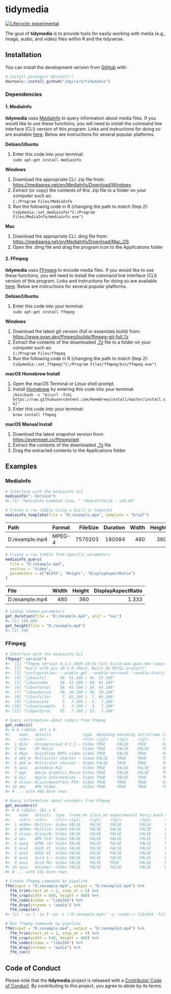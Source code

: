 
<!-- README.md is generated from README.Rmd. Please edit that file -->

# tidymedia

<!-- badges: start -->

[![Lifecycle:
experimental](https://img.shields.io/badge/lifecycle-experimental-orange.svg)](https://www.tidyverse.org/lifecycle/#experimental)
<!-- badges: end -->

The goal of **tidymedia** is to provide tools for easily working with
media (e.g., image, audio, and video) files within R and the tidyverse.

## Installation

You can install the development version from
[GitHub](https://github.com/) with:

``` r
# install.packages("devtools")
devtools::install_github("jmgirard/tidymedia")
```

### Dependencies

#### 1. MediaInfo

**tidymedia** uses [MediaInfo](https://mediaarea.net/en/MediaInfo) to
query information about media files. If you would like to use these
functions, you will need to install the command line interface (CLI)
version of this program. Links and instructions for doing so are
available [here](https://mediaarea.net/en/MediaInfo/Download). Below are
instructions for several popular platforms.

**Debian/Ubuntu**

1.  Enter this code into your
    terminal:<br />`sudo apt-get install mediainfo`

**Windows**

1.  Download the appropriate CLI .zip file
    from:<br /><https://mediaarea.net/en/MediaInfo/Download/Windows>
2.  Extract (or copy) the contents of this .zip file to a folder on your
    computer such as:<br />`C:/Program Files/MediaInfo`
3.  Run the following code in R (changing the path to match Step
    2):<br />
    `tidymedia::set_mediainfo("C:/Program Files/MediaInfo/mediainfo.exe")`

**Mac**

1.  Download the appropriate CLI .dmg file
    from:<br /><https://mediaarea.net/en/MediaInfo/Download/Mac_OS>
2.  Open the .dmg file and drag the program icon to the Applications
    folder

#### 2. FFmpeg

**tidymedia** uses [FFmpeg](https://ffmpeg.org/) to encode media files.
If you would like to use these functions, you will need to install the
command line interface (CLI) version of this program. Links and
instructions for doing so are available
[here](https://ffmpeg.org/download.html). Below are instructions for
several popular platforms.

**Debian/Ubuntu**

1.  Enter this code into your
    terminal:<br />`sudo apt-get install ffmpeg`

**Windows**

1.  Download the latest git version (full or essentials build)
    from:<br /> <https://www.gyan.dev/ffmpeg/builds/ffmpeg-git-full.7z>
2.  Extract the contents of the downloaded [.7z](https://www.7-zip.org/)
    file to a folder on your computer such
    as:<br />`C:/Program Files/ffmpeg`
3.  Run the following code in R (changing the path to match Step
    2):<br />`tidymedia::set_ffmpeg("C:/Program Files/ffmpeg/bin/ffmpeg.exe")`

**macOS Homebrew Install**

1.  Open the macOS Terminal or Linux shell prompt.
2.  Install [Homebrew](https://brew.sh/) by entering this code into your
    terminal:<br />`/bin/bash -c "$(curl -fsSL https://raw.githubusercontent.com/Homebrew/install/master/install.sh)"`
3.  Enter this code into your terminal:<br />`brew install ffmpeg`

**macOS Manual Install**

1.  Download the latest snapshot version
    from:<br /><https://evermeet.cx/ffmpeg/get>
2.  Extract the contents of the downloaded [.7z](https://www.7-zip.org/)
    file
3.  Drag the extracted contents to the Applications folder

## Examples

### MediaInfo

``` r
# Interface with the mediainfo CLI
mediainfo("--Version")
#> [1] "MediaInfo Command line, " "MediaInfoLib - v20.08"
```

``` r
# Create a row tibble using a built-in template
mediainfo_template(file = "D:/example.mp4", template = "brief")
```

| Path           | Format | FileSize | Duration | Width | Height | FrameRate | VideoBitRate | Channels | SamplingRate | AudioBitRate |
|:---------------|:-------|---------:|---------:|------:|-------:|----------:|-------------:|---------:|-------------:|-------------:|
| D:/example.mp4 | MPEG-4 |  7570203 |   180084 |   480 |    360 |        30 |       199653 |        2 |        44100 |       128007 |

``` r
# Create a row tibble from specific parameters
mediainfo_query(
  file = "D:/example.mp4", 
  section = "Video", 
  parameters = c("Width", "Height", "DisplayAspectRatio")
)
```

| File           | Width | Height | DisplayAspectRatio |
|:---------------|------:|-------:|-------------------:|
| D:/example.mp4 |   480 |    360 |              1.333 |

``` r
# Lookup common parameters
get_duration(file = "D:/example.mp4", unit = "sec")
#> [1] 180.084
get_height(file = "D:/example.mp4")
#> [1] 360
```

### FFmpeg

``` r
# Interface with the mediainfo CLI
ffmpeg("-version")
#>  [1] "ffmpeg version 4.3.1-2020-10-01-full_build-www.gyan.dev Copyright (c) 2000-2020 the FFmpeg developers"                                                                                                                                                                                                                                                                                                                                                                                                                                                                                                                                                                                                                                                                                                                                                                                                                                                                                                                                                                                                                                                                                                                                                                                 
#>  [2] "built with gcc 10.2.0 (Rev3, Built by MSYS2 project)"                                                                                                                                                                                                                                                                                                                                                                                                                                                                                                                                                                                                                                                                                                                                                                                                                                                                                                                                                                                                                                                                                                                                                                                                                                  
#>  [3] "configuration: --enable-gpl --enable-version3 --enable-static --disable-w32threads --disable-autodetect --enable-fontconfig --enable-iconv --enable-gnutls --enable-libxml2 --enable-gmp --enable-lzma --enable-libsnappy --enable-zlib --enable-libsrt --enable-libssh --enable-libzmq --enable-avisynth --enable-libbluray --enable-libcaca --enable-sdl2 --enable-libdav1d --enable-libzvbi --enable-librav1e --enable-libwebp --enable-libx264 --enable-libx265 --enable-libxvid --enable-libaom --enable-libopenjpeg --enable-libvpx --enable-libass --enable-frei0r --enable-libfreetype --enable-libfribidi --enable-libvidstab --enable-libvmaf --enable-libzimg --enable-amf --enable-cuda-llvm --enable-cuvid --enable-ffnvcodec --enable-nvdec --enable-nvenc --enable-d3d11va --enable-dxva2 --enable-libmfx --enable-libcdio --enable-libgme --enable-libmodplug --enable-libopenmpt --enable-libopencore-amrwb --enable-libmp3lame --enable-libshine --enable-libtheora --enable-libtwolame --enable-libvo-amrwbenc --enable-libilbc --enable-libgsm --enable-libopencore-amrnb --enable-libopus --enable-libspeex --enable-libvorbis --enable-ladspa --enable-libbs2b --enable-libflite --enable-libmysofa --enable-librubberband --enable-libsoxr --enable-chromaprint"
#>  [4] "libavutil      56. 51.100 / 56. 51.100"                                                                                                                                                                                                                                                                                                                                                                                                                                                                                                                                                                                                                                                                                                                                                                                                                                                                                                                                                                                                                                                                                                                                                                                                                                                
#>  [5] "libavcodec     58. 91.100 / 58. 91.100"                                                                                                                                                                                                                                                                                                                                                                                                                                                                                                                                                                                                                                                                                                                                                                                                                                                                                                                                                                                                                                                                                                                                                                                                                                                
#>  [6] "libavformat    58. 45.100 / 58. 45.100"                                                                                                                                                                                                                                                                                                                                                                                                                                                                                                                                                                                                                                                                                                                                                                                                                                                                                                                                                                                                                                                                                                                                                                                                                                                
#>  [7] "libavdevice    58. 10.100 / 58. 10.100"                                                                                                                                                                                                                                                                                                                                                                                                                                                                                                                                                                                                                                                                                                                                                                                                                                                                                                                                                                                                                                                                                                                                                                                                                                                
#>  [8] "libavfilter     7. 85.100 /  7. 85.100"                                                                                                                                                                                                                                                                                                                                                                                                                                                                                                                                                                                                                                                                                                                                                                                                                                                                                                                                                                                                                                                                                                                                                                                                                                                
#>  [9] "libswscale      5.  7.100 /  5.  7.100"                                                                                                                                                                                                                                                                                                                                                                                                                                                                                                                                                                                                                                                                                                                                                                                                                                                                                                                                                                                                                                                                                                                                                                                                                                                
#> [10] "libswresample   3.  7.100 /  3.  7.100"                                                                                                                                                                                                                                                                                                                                                                                                                                                                                                                                                                                                                                                                                                                                                                                                                                                                                                                                                                                                                                                                                                                                                                                                                                                
#> [11] "libpostproc    55.  7.100 / 55.  7.100"
```

``` r
# Query information about codecs from FFmpeg
get_codecs()
#> # A tibble: 472 x 8
#>    name   details              type  decoding encoding intraframe lossy lossless
#>    <chr>  <chr>                <fct> <lgl>    <lgl>    <lgl>      <lgl> <lgl>   
#>  1 012v   Uncompressed 4:2:2 ~ Video TRUE     FALSE    TRUE       FALSE TRUE    
#>  2 4xm    4X Movie             Video TRUE     FALSE    FALSE      TRUE  FALSE   
#>  3 8bps   QuickTime 8BPS video Video TRUE     FALSE    TRUE       FALSE TRUE    
#>  4 a64_m~ Multicolor charset ~ Video FALSE    TRUE     TRUE       TRUE  FALSE   
#>  5 a64_m~ Multicolor charset ~ Video FALSE    TRUE     TRUE       TRUE  FALSE   
#>  6 aasc   Autodesk RLE         Video TRUE     FALSE    FALSE      FALSE TRUE    
#>  7 agm    Amuse Graphics Movie Video TRUE     FALSE    FALSE      TRUE  FALSE   
#>  8 aic    Apple Intermediate ~ Video TRUE     FALSE    TRUE       TRUE  FALSE   
#>  9 alias~ Alias/Wavefront PIX~ Video TRUE     TRUE     TRUE       FALSE TRUE    
#> 10 amv    AMV Video            Video TRUE     TRUE     TRUE       TRUE  FALSE   
#> # ... with 462 more rows
```

``` r
# Query information about encoders from FFmpeg
get_encoders()
#> # A tibble: 191 x 8
#>    name   details  type  frame_mt slice_mt experimental horiz_band direct_render
#>    <chr>  <chr>    <fct> <lgl>    <lgl>    <lgl>        <lgl>      <lgl>        
#>  1 a64mu~ Multico~ Video FALSE    FALSE    FALSE        FALSE      FALSE        
#>  2 a64mu~ Multico~ Video FALSE    FALSE    FALSE        FALSE      FALSE        
#>  3 alias~ Alias/W~ Video FALSE    FALSE    FALSE        FALSE      FALSE        
#>  4 amv    AMV Vid~ Video FALSE    FALSE    FALSE        FALSE      FALSE        
#>  5 apng   APNG (A~ Video FALSE    FALSE    FALSE        FALSE      FALSE        
#>  6 asv1   ASUS V1  Video FALSE    FALSE    FALSE        FALSE      FALSE        
#>  7 asv2   ASUS V2  Video FALSE    FALSE    FALSE        FALSE      FALSE        
#>  8 avrp   Avid 1:~ Video FALSE    FALSE    FALSE        FALSE      FALSE        
#>  9 avui   Avid Me~ Video FALSE    FALSE    TRUE         FALSE      FALSE        
#> 10 ayuv   Uncompr~ Video FALSE    FALSE    FALSE        FALSE      FALSE        
#> # ... with 181 more rows
```

``` r
# Create ffmpeg commands by pipeline
ffm(input = "D:/example.mp4", output = "D:/example2.mp4") %>% 
  ffm_trim(start_at = 1, stop_at = 5) %>% 
  ffm_crop(width = 640, height = 480) %>% 
  ffm_codec(video = "libx264") %>%
  ffm_drop(streams = "audio") %>% 
  ffm_compile()
#> [1] "-ss 1 -to 5 -an -i \"D:/example.mp4\" -y -codec:v libx264 -filter_complex:v \"crop=w=640:h=480:x=(in_w-out_w)/2:y=(in_h-out_h)/2\" \"D:/example2.mp4\""
```

``` r
# Run ffmpeg commands by pipeline
ffm(input = "D:/example.mp4", output = "D:/example2.mp4") %>% 
  ffm_trim(start_at = 1, stop_at = 5) %>% 
  ffm_crop(width = 640, height = 480) %>% 
  ffm_codec(video = "libx264") %>%
  ffm_drop(streams = "audio") %>% 
  ffm_run()
```

## Code of Conduct

Please note that the **tidymedia** project is released with a
[Contributor Code of
Conduct](https://contributor-covenant.org/version/2/0/CODE_OF_CONDUCT.html).
By contributing to this project, you agree to abide by its terms.
